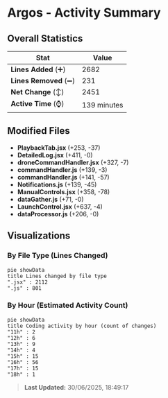 # Argos - Activity Summary 

## Overall Statistics

| Stat                   | Value                                                             |
| ---------------------- | ----------------------------------------------------------------- |
| **Lines Added** (➕)   | 2682                                          |
| **Lines Removed** (➖) | 231                                        |
| **Net Change** (↕)    | 2451                |
| **Active Time** (⌚)   | 139 minutes |


## Modified Files
- **PlaybackTab.jsx** (+253, -37)
- **DetailedLog.jsx** (+411, -0)
- **droneCommandHandler.jsx** (+327, -7)
- **commandHandler.js** (+139, -3)
- **commandHandler.js** (+141, -57)
- **Notifications.js** (+139, -45)
- **ManualControls.jsx** (+358, -78)
- **dataGather.js** (+71, -0)
- **LaunchControl.jsx** (+637, -4)
- **dataProcessor.js** (+206, -0)

## Visualizations

### By File Type (Lines Changed)

```mermaid
pie showData
title Lines changed by file type
".jsx" : 2112
".js" : 801
```

### By Hour (Estimated Activity Count)

```mermaid
pie showData
title Coding activity by hour (count of changes)
"11h" : 2
"12h" : 6
"13h" : 9
"14h" : 4
"15h" : 15
"16h" : 56
"17h" : 15
"18h" : 1
```


> **Last Updated:** 30/06/2025, 18:49:17